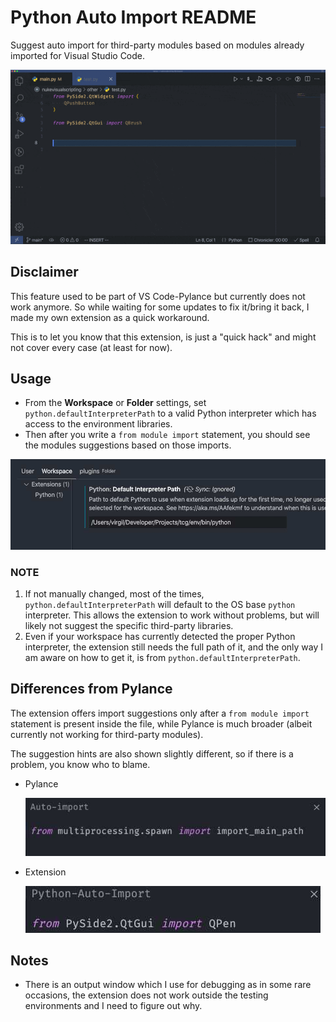 # Python Auto Import README

Suggest auto import for third-party modules based on modules already imported for Visual Studio Code.

![Demo](/resources/demo.gif)

## Disclaimer

This feature used to be part of VS Code-Pylance but currently does not work anymore.
So while waiting for some updates to fix it/bring it back, I made my own extension as a quick workaround.

This is to let you know that this extension, is just a "quick hack" and might not cover every case (at least for now).

## Usage

- From the **Workspace** or **Folder** settings, set `python.defaultInterpreterPath` to a valid Python interpreter which has access to the environment libraries.
- Then after you write a `from module import` statement, you should see the modules suggestions based on those imports.

![path](/resources/setting.jpg)

### NOTE

  1. If not manually changed, most of the times, `python.defaultInterpreterPath` will default to the
    OS base `python` interpreter. This allows the extension to work without problems, but will likely not suggest the specific third-party libraries.
  2. Even if your workspace has currently detected the proper Python interpreter,
    the extension still needs the full path of it, and the only way I am aware on how to get it, is from `python.defaultInterpreterPath`.

## Differences from Pylance

The extension offers import suggestions only after a `from module import` statement is present inside the file, while Pylance is much broader (albeit currently not working for third-party modules).

The suggestion hints are also shown slightly different, so if there is a problem, you know who to blame.

- Pylance

    ![Pylance](/resources/pylance.jpg)

- Extension

    ![Extension](/resources/extension.jpg)

## Notes

- There is an output window which I use for debugging as in some rare occasions,
the extension does not work outside the testing environments and I need to figure out why.
